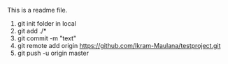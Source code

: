 This is a readme file.

1. git init folder in local
2. git add ./*
3. git commit -m "text"
4. git remote add origin https://github.com/Ikram-Maulana/testproject.git
5. git push -u origin master